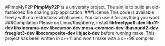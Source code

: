 #PimpMyP2P
**PimpMyP2P** is a university project. The aim is to build an old-fashioned file sharing p2p application.
###License
This code is available freely with no restrictions whatsoever. You can use it for anything you want.
###Compilation
Please on Linux/Raspberry, install **libfreetype6-dev libx11-dev libxinerama-dev libxcursor-dev mesa-common-dev libasound2-dev freeglut3-dev libxcomposite-dev libjack-dev** before running make. This project has been written in c++11 and won't make with a c++98 compiler.